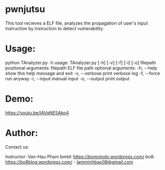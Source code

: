 # pwnjutsu

This tool recieves a ELF file, analyzes the propagation of user's input instruction by instruction to detect vulnerability.

# Usage:

python TAnalyzer.py -h
usage: TAnalyzer.py [-h] [-v] [-f] [-i] [-o] filepath
positional arguments:
  filepath       ELF file path
optional arguments:
  -h, --help     show this help message and exit
  -v, --verbose  print verbose log
  -f, --force    run anyway
  -i, --input    manual input
  -o, --output   print output
  
# Demo:

https://youtu.be/IAVqNE5Akp4

# Author:

Contact us:

Instructor: Van-Hau Pham
bmtd: https://bomotodo.wordpress.com/
bo8: https://bo8blog.wordpress.com/ - lamminhbao08@gmail.com

